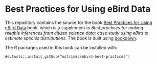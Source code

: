 # Best Practices for Using eBird Data

This repository contains the source for the book [Best Practices for Using eBird Data](http://strimas.com/ebird-best-practices/)
book, which is a supplement to *Best practices for making reliable inferences from citizen science data: case study using eBird to estimate species distributions*. The book is built using [bookdown](https://github.com/rstudio/bookdown).

The R packages used in this book can be installed with:

```{r}
devtools::install_github("mstrimas/ebird-best-practices")
```